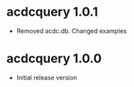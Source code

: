 # acdcquery 1.0.1

* Removed acdc.db. Changed examples

# acdcquery 1.0.0

* Initial release version
